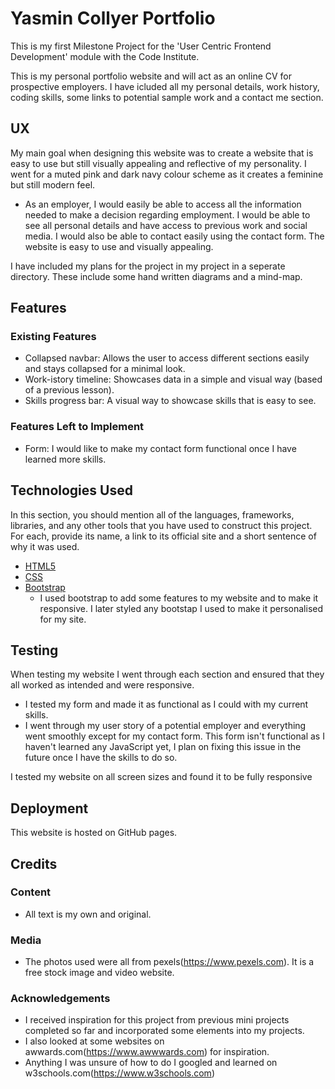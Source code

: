 # Yasmin Collyer Portfolio

This is my first Milestone Project for the 'User Centric Frontend Development' module with the Code Institute.

This is my personal portfolio website and will act as an online CV for prospective employers. 
I have icluded all my personal details, work history, coding skills, some links to potential sample work and a contact me section. 
 
## UX
 
My main goal when designing this website was to create a website that is easy to use but still visually appealing and reflective of my personality. I went for a muted pink and dark navy colour scheme as it creates a feminine but still modern feel.



- As an employer, I would easily be able to access all the information needed to make a decision regarding employment. I would be able to see all personal details and have access to previous work and social media. I would also be able to contact easily using the contact form. The website is easy to use and visually appealing.


I have included my plans for the project in my project in a seperate directory. These include some hand written diagrams and a mind-map.



## Features


 
### Existing Features
- Collapsed navbar: Allows the user to access different sections easily and stays collapsed for a minimal look.
- Work-istory timeline: Showcases data in a simple and visual way (based of a previous lesson).
- Skills progress bar: A visual way to showcase skills that is easy to see.


### Features Left to Implement
- Form: I would like to make my contact form functional once I have learned more skills.

## Technologies Used

In this section, you should mention all of the languages, frameworks, libraries, and any other tools that you have used to construct this project. For each, provide its name, a link to its official site and a short sentence of why it was used.

- [HTML5](https://en.wikipedia.org/wiki/HTML5)
- [CSS](https://en.wikipedia.org/wiki/Cascading_Style_Sheets)
- [Bootstrap](https://getbootstrap.com)
  - I used bootstrap to add some features to my website and to make it responsive. I later styled any bootstap I used to make it personalised for my site.
   


## Testing

When testing my website I went through each section and ensured that they all worked as intended and were responsive.

- I tested my form and made it as functional as I could with my current skills.
- I went through my user story of a potential employer and everything went smoothly except for my contact form. This form isn't functional as I haven't learned any JavaScript yet, I plan on fixing this issue in the future once I have the skills to do so.

I tested my website on all screen sizes and found it to be fully responsive
## Deployment
This website is hosted on GitHub pages. 


## Credits

### Content
- All text is my own and original.

### Media
- The photos used were all from pexels(https://www.pexels.com). It is a free stock image and video website.

### Acknowledgements

- I received inspiration for this project from previous mini projects completed so far and incorporated some elements into my projects.
- I also looked at some websites on awwards.com(https://www.awwwards.com) for inspiration.
- Anything I was unsure of how to do I googled and learned on w3schools.com(https://www.w3schools.com)
